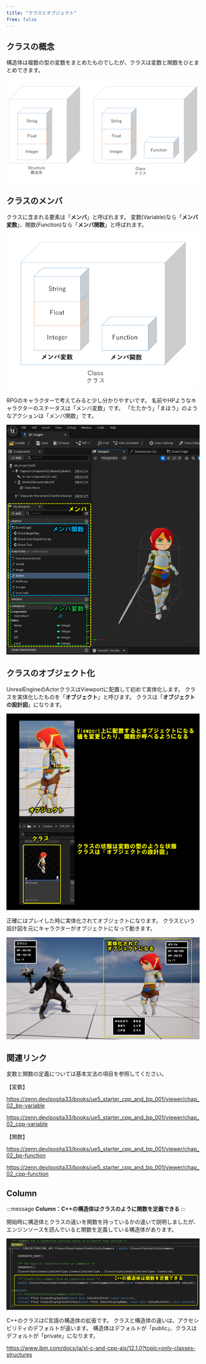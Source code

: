 ```yaml
---
title: "クラスとオブジェクト"
free: false
---
```


## クラスの概念

構造体は複数の型の変数をまとめたものでしたが、クラスは変数と関数をひとまとめできます。

![](/images/books/ue5_starter_cpp_and_bp_001/chap_03_class_and_object/2022-03-08-07-18-51.png)

## クラスのメンバ

クラスに含まれる要素は「**メンバ**」と呼ばれます。
変数(Variable)なら「**メンバ変数**」、関数(Function)なら「**メンバ関数**」と呼ばれます。

![](/images/books/ue5_starter_cpp_and_bp_001/chap_03_class_and_object/2022-03-11-05-18-01.png)

RPGのキャラクターで考えてみると少し分かりやすいです。
名前やHPようなキャラクターのステータスは「メンバ変数」です。
「たたかう」「まほう」のようなアクションは「メンバ関数」です。

![](/images/books/ue5_starter_cpp_and_bp_001/chap_03_class_and_object/2022-03-11-06-12-19.png)

## クラスのオブジェクト化

UnrealEngineのActorクラスはViewportに配置して初めて実体化します。
クラスを実体化したものを「**オブジェクト**」と呼びます。
クラスは「**オブジェクトの設計図**」になります。

![](/images/books/ue5_starter_cpp_and_bp_001/chap_03_class_and_object/2022-03-11-06-24-49.png)

正確にはプレイした時に実体化されてオブジェクトになります。
クラスという設計図を元にキャラクターがオブジェクトになって動きます。

![](/images/books/ue5_starter_cpp_and_bp_001/chap_03_class_and_object/2022-03-11-06-05-54.png)

## 関連リンク

変数と関数の定義については基本文法の項目を参照してください。

【変数】

https://zenn.dev/posita33/books/ue5_starter_cpp_and_bp_001/viewer/chap_02_bp-variable

https://zenn.dev/posita33/books/ue5_starter_cpp_and_bp_001/viewer/chap_02_cpp-variable

【関数】

https://zenn.dev/posita33/books/ue5_starter_cpp_and_bp_001/viewer/chap_02_bp-function

https://zenn.dev/posita33/books/ue5_starter_cpp_and_bp_001/viewer/chap_02_cpp-function

## Column

:::message
**Column：C++の構造体はクラスのように関数を定義できる**
:::

開始時に構造体とクラスの違いを関数を持っているかの違いで説明しましたが、エンジンソースを読んでいると関数を定義している構造体があります。

![](/images/books/ue5_starter_cpp_and_bp_001/chap_03_class_and_object/2022-03-11-06-37-14.png)

C++のクラスはC言語の構造体の拡張です。
クラスと構造体の違いは、アクセシビリティのデフォルトが違います。
構造体はデフォルトが「public」、クラスはデフォルトが「private」になります。

https://www.ibm.com/docs/ja/xl-c-and-cpp-aix/12.1.0?topic=only-classes-structures
